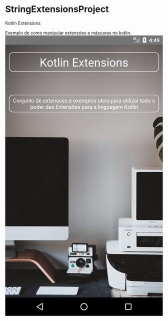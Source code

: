 # StringExtensionsProject
Kotlin Extensions

Exemplo de como manipular extensóes e máscaras no kotlin.
![alt test](screenshots/image01.png)
